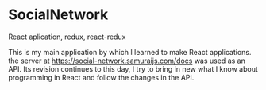 # SocialNetwork
React aplication, redux, react-redux

This is my main application by which I learned to make React applications. 
the server at https://social-network.samuraijs.com/docs was used as an API.
Its revision continues to this day, I try to bring in new what I know about programming in React and follow the changes in the API.
